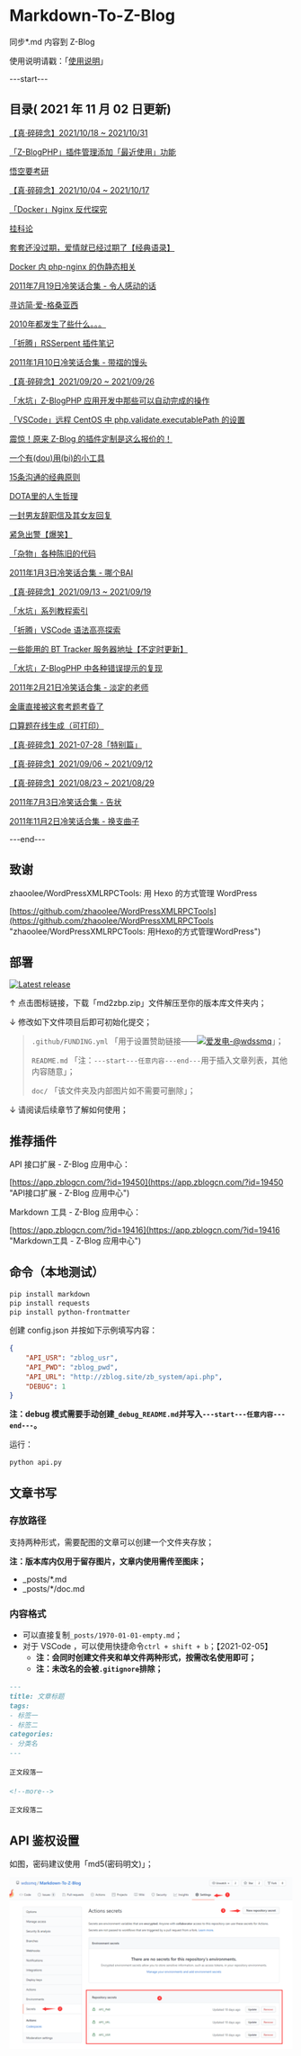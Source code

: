 # Markdown-To-Z-Blog

同步*.md 内容到 Z-Blog

使用说明请戳：「[使用说明](#部署 "使用说明")」

---start---

## 目录( 2021 年 11 月 02 日更新)

[【真·碎碎念】2021/10/18 ~ 2021/10/31](https://www.wdssmq.com/post/20100227147.html "【真·碎碎念】2021/10/18 ~ 2021/10/31")

[「Z-BlogPHP」插件管理添加「最近使用」功能](https://www.wdssmq.com/post/2010022472.html "「Z-BlogPHP」插件管理添加「最近使用」功能")

[悟空要考研](https://www.wdssmq.com/post/20100301165.html "悟空要考研")

[【真·碎碎念】2021/10/04 ~ 2021/10/17](https://www.wdssmq.com/post/20211013570.html "【真·碎碎念】2021/10/04 ~ 2021/10/17")

[「Docker」Nginx 反代探究](https://www.wdssmq.com/post/20211019591.html "「Docker」Nginx 反代探究")

[挂科论](https://www.wdssmq.com/post/20100709550.html "挂科论")

[套套还没过期，爱情就已经过期了【经典语录】](https://www.wdssmq.com/post/TaoTaoHaiMeiGuoQi-AiQingJiuYiJingGuoQiLeJingDianYuLu.html "套套还没过期，爱情就已经过期了【经典语录】")

[Docker 内 php-nginx 的伪静态相关](https://www.wdssmq.com/post/20190813019.html "Docker 内 php-nginx 的伪静态相关")

[2011年7月19日冷笑话合集 - 令人感动的话](https://www.wdssmq.com/post/2011Nian7Yue19RiLengXiaoHuaHeJi-LingRenGanDongDeHua.html "2011年7月19日冷笑话合集 - 令人感动的话")

[寻访简·爱-格桑亚西](https://www.wdssmq.com/post/xunfangjian-ai-gesangyaxi.html "寻访简·爱-格桑亚西")

[2010年都发生了些什么。。。](https://www.wdssmq.com/post/2010niandoufashenglexieshime.html "2010年都发生了些什么。。。")

[「折腾」RSSerpent 插件笔记](https://www.wdssmq.com/post/20120817543.html "「折腾」RSSerpent 插件笔记")

[2011年1月10日冷笑话合集 - 带褶的馒头](https://www.wdssmq.com/post/2011Nian1Yue10RiLengXiaoHuaHeJi-DaiDeManTou.html "2011年1月10日冷笑话合集 - 带褶的馒头")

[【真·碎碎念】2021/09/20 ~ 2021/09/26](https://www.wdssmq.com/post/20100305270.html "【真·碎碎念】2021/09/20 ~ 2021/09/26")

[「水坑」Z-BlogPHP 应用开发中那些可以自动完成的操作](https://www.wdssmq.com/post/20200105022.html "「水坑」Z-BlogPHP 应用开发中那些可以自动完成的操作")

[「VSCode」远程 CentOS 中 php.validate.executablePath 的设置](https://www.wdssmq.com/post/20211004556.html "「VSCode」远程 CentOS 中 php.validate.executablePath 的设置")

[震惊！原来 Z-Blog 的插件定制是这么报价的！](https://www.wdssmq.com/post/20170422818.html "震惊！原来 Z-Blog 的插件定制是这么报价的！")

[一个有(dou)用(bi)的小工具](https://www.wdssmq.com/post/20150106256.html "一个有(dou)用(bi)的小工具")

[15条沟通的经典原则](https://www.wdssmq.com/post/15tiaogoutongdejingdianyuanze-renrendoushiyishujia.html "15条沟通的经典原则")

[DOTA里的人生哲理](https://www.wdssmq.com/post/DOTALiDeRenShengZheLi.html "DOTA里的人生哲理")

[一封男友辞职信及其女友回复](https://www.wdssmq.com/post/20100203886.html "一封男友辞职信及其女友回复")

[紧急出警【爆笑】](https://www.wdssmq.com/post/20100218557.html "紧急出警【爆笑】")

[「杂物」各种陈旧的代码](https://www.wdssmq.com/post/20210923550.html "「杂物」各种陈旧的代码")

[2011年1月3日冷笑话合集 - 哪个BAI](https://www.wdssmq.com/post/2011Nian1Yue3RiLengXiaoHuaHeJi-NaGeBAI.html "2011年1月3日冷笑话合集 - 哪个BAI")

[【真·碎碎念】2021/09/13 ~ 2021/09/19](https://www.wdssmq.com/post/20190628106.html "【真·碎碎念】2021/09/13 ~ 2021/09/19")

[「水坑」系列教程索引](https://www.wdssmq.com/post/20200617652.html "「水坑」系列教程索引")

[「折腾」VSCode 语法高亮探索](https://www.wdssmq.com/post/20210316815.html "「折腾」VSCode 语法高亮探索")

[一些能用的 BT Tracker 服务器地址【不定时更新】](https://www.wdssmq.com/post/20130323295.html "一些能用的 BT Tracker 服务器地址【不定时更新】")

[「水坑」Z-BlogPHP 中各种错误提示的复现](https://www.wdssmq.com/post/20200922437.html "「水坑」Z-BlogPHP 中各种错误提示的复现")

[2011年2月21日冷笑话合集 - 淡定的老师](https://www.wdssmq.com/post/2011Nian2Yue21RiLengXiaoHuaHeJi.html "2011年2月21日冷笑话合集 - 淡定的老师")

[金庸直接被这套考题考昏了](https://www.wdssmq.com/post/JinYongZhiJieBeiZheTaoKaoTiKaoHunLe.html "金庸直接被这套考题考昏了")

[口算题在线生成（可打印）](https://www.wdssmq.com/post/shuxue.html "口算题在线生成（可打印）")

[【真·碎碎念】2021-07-28「特别篇」](https://www.wdssmq.com/post/20120641176.html "【真·碎碎念】2021-07-28「特别篇」")

[【真·碎碎念】2021/09/06 ~ 2021/09/12](https://www.wdssmq.com/post/20210913547.html "【真·碎碎念】2021/09/06 ~ 2021/09/12")

[【真·碎碎念】2021/08/23 ~ 2021/08/29](https://www.wdssmq.com/post/20200620382.html "【真·碎碎念】2021/08/23 ~ 2021/08/29")

[2011年7月3日冷笑话合集 - 告状](https://www.wdssmq.com/post/2011Nian7Yue3RiLengXiaoHuaHeJi-GaoZhuang.html "2011年7月3日冷笑话合集 - 告状")

[2011年11月2日冷笑话合集 - 换支曲子](https://www.wdssmq.com/post/2011Nian11Yue2RiLengXiaoHuaHeJi-HuanZhiQuZi.html "2011年11月2日冷笑话合集 - 换支曲子")

---end---

## 致谢

zhaoolee/WordPressXMLRPCTools: 用 Hexo 的方式管理 WordPress

[https://github.com/zhaoolee/WordPressXMLRPCTools](https://github.com/zhaoolee/WordPressXMLRPCTools "zhaoolee/WordPressXMLRPCTools: 用Hexo的方式管理WordPress")

## 部署

[![Latest release](https://img.shields.io/github/v/release/wdssmq/Markdown-To-Z-Blog?style=flat-square)](https://github.com/wdssmq/Markdown-To-Z-Blog/releases/latest "Latest release")

↑ 点击图标链接，下载「md2zbp.zip」文件解压至你的版本库文件夹内；

↓ 修改如下文件项目后即可初始化提交；

> `.github/FUNDING.yml` 「用于设置赞助链接——<a class="img-wrap" target="_blank" title="爱发电-@wdssmq" href="https://afdian.net/@wdssmq"><img src="https://img.shields.io/badge/%E7%88%B1%E5%8F%91%E7%94%B5-%40wdssmq-blueviolet" title="爱发电-@wdssmq" alt="爱发电-@wdssmq"></a>」；
>
> `README.md` 「注：`---start---任意内容---end---`用于插入文章列表，其他内容随意」；
>
> `doc/` 「该文件夹及内部图片如不需要可删除」；

↓ 请阅读后续章节了解如何使用；

## 推荐插件

API 接口扩展 - Z-Blog 应用中心：

[https://app.zblogcn.com/?id=19450](https://app.zblogcn.com/?id=19450 "API接口扩展 - Z-Blog 应用中心")

Markdown 工具 - Z-Blog 应用中心：

[https://app.zblogcn.com/?id=19416](https://app.zblogcn.com/?id=19416 "Markdown工具 - Z-Blog 应用中心")

## 命令（本地测试）

```shell
pip install markdown
pip install requests
pip install python-frontmatter
```

创建 config.json 并按如下示例填写内容：

```json
{
    "API_USR": "zblog_usr",
    "API_PWD": "zblog_pwd",
    "API_URL": "http://zblog.site/zb_system/api.php",
    "DEBUG": 1
}
```

**注：debug 模式需要手动创建`_debug_README.md`并写入`---start---任意内容---end---`。**

运行：

```bash
python api.py
```

## 文章书写

### 存放路径

支持两种形式，需要配图的文章可以创建一个文件夹存放；

**注：版本库内仅用于留存图片，文章内使用需传至图床；**

- _posts/*.md
- _posts/*/doc.md

### 内容格式

- 可以直接复制`_posts/1970-01-01-empty.md`；
- 对于 VSCode ，可以使用快捷命令`ctrl + shift + b`；【2021-02-05】
  - **注：会同时创建文件夹和单文件两种形式，按需改名使用即可；**
  - **注：未改名的会被`.gitignore`排除；**

```md
---
title: 文章标题
tags:
- 标签一
- 标签二
categories:
- 分类名
---

正文段落一

<!--more-->

正文段落二

```

## API 鉴权设置

如图，密码建议使用「md5(密码明文)」；

![001](doc/001.png "001")

